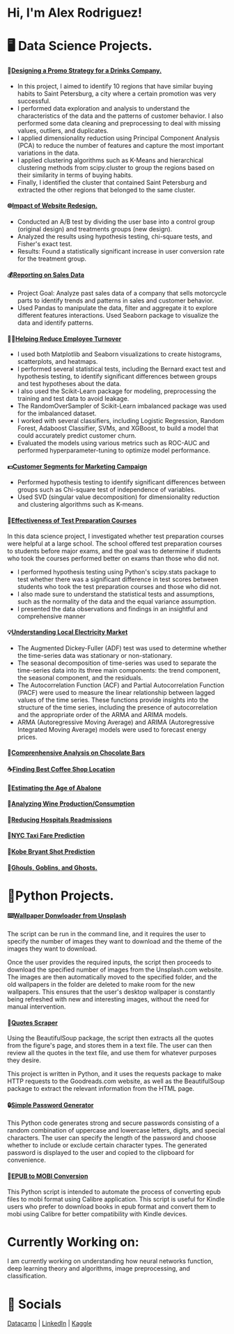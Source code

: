 <h1>Hi, I'm Alex Rodriguez!

# 🖥️ Data Science Projects.
#### 🍷[Designing a Promo Strategy for a Drinks Company.](https://app.datacamp.com/workspace/w/fc774eca-a1d5-4b39-a226-e73d86915648)
- In this project, I aimed to identify 10 regions that have similar buying habits to Saint Petersburg, a city where a certain promotion was very successful. 
- I performed data exploration and analysis to understand the characteristics of the data and the patterns of customer behavior. I also performed some data cleaning and preprocessing to deal with missing values, outliers, and duplicates.
- I applied dimensionality reduction using Principal Component Analysis (PCA) to reduce the number of features and capture the most important variations in the data.
- I applied clustering algorithms such as K-Means and hierarchical clustering methods from scipy.cluster to group the regions based on their similarity in terms of buying habits.
- Finally, I identified the cluster that contained Saint Petersburg and extracted the other regions that belonged to the same cluster. 
#### 🌐[Impact of Website Redesign.](https://app.datacamp.com/workspace/w/6a9e51ae-ee24-4d74-93a9-7449fe56f7d6)
- Conducted an A/B test by dividing the user base into a control group (original design) and treatments groups (new design).
- Analyzed the results using hypothesis testing, chi-square tests, and Fisher's exact test.
- Results: Found a statistically significant increase in user conversion rate for the treatment group.
#### 💰[Reporting on Sales Data](https://app.datacamp.com/workspace/w/a30215d4-6855-4929-a367-62dedc37e4ea)
 - Project Goal: Analyze past sales data of a company that sells motorcycle parts to identify trends and patterns in sales and customer behavior.
 - Used Pandas to manipulate the data, filter and aggregate it to explore different features interactions. Used Seaborn package to visualize the data and identify patterns.
#### 👷‍♂️[Helping Reduce Employee Turnover](https://app.datacamp.com/workspace/w/ec5ae7a2-89e0-47db-9452-6110a89b56ad)
 -  I used both Matplotlib and Seaborn visualizations to create histograms, scatterplots, and heatmaps.
 - I performed several statistical tests, including the Bernard exact test and hypothesis testing, to identify significant differences between groups and test hypotheses about the data.
  - I also used the Scikit-Learn package for modeling, preprocessing the training and test data to avoid leakage.
  - The RandomOverSampler of Scikit-Learn imbalanced package was used for the imbalanced dataset.
  - I worked with several classifiers, including Logistic Regression, Random Forest, Adaboost Classifier, SVMs, and XGBoost, to build a model that could accurately predict customer churn. 
  - Evaluated the models using various metrics such as ROC-AUC and performed hyperparameter-tuning to optimize model performance.
#### 💵[Customer Segments for Marketing Campaign](https://app.datacamp.com/workspace/w/66b04f38-08b7-4de4-b839-6f4da4d67275)
  -  Performed hypothesis testing to identify significant differences between groups such as Chi-square test of independence of variables.
  - Used SVD (singular value decomposition) for dimensionality reduction and clustering algorithms such as K-means.
#### 📝[Effectiveness of Test Preparation Courses](https://app.datacamp.com/workspace/w/fc0be9da-682a-4725-948b-2c6708ec5660)
  In this data science project, I investigated whether test preparation courses were helpful at a large school. The school offered test preparation courses to students before major exams, and the goal was to determine if students who took the courses performed better on exams than those who did not.
 
  - I performed hypothesis testing using Python's scipy.stats package to test whether there was a significant difference in test scores between students who took the test preparation courses and those who did not. 
  - I also made sure to understand the statistical tests and assumptions, such as the normality of the data and the equal variance assumption.
  - I presented the data observations and findings in an insightful and comprehensive manner
#### 💡[Understanding Local Electricity Market](https://app.datacamp.com/workspace/w/af6be56a-687f-4ea3-8a0d-2a1dadb79655)
  - The Augmented Dickey-Fuller (ADF) test was used to determine whether the time-series data was stationary or non-stationary.
  - The seasonal decomposition of time-series was used to separate the time-series data into its three main components: the trend component, the seasonal component, and the residuals.
  - The Autocorrelation Function (ACF) and Partial Autocorrelation Function (PACF) were used to measure the linear relationship between lagged values of the time series. These functions provide insights into the structure of the time series, including the presence of autocorrelation and the appropriate order of the ARMA and ARIMA models.
  -  ARMA (Autoregressive Moving Average) and ARIMA (Autoregressive Integrated Moving Average) models were used to forecast energy prices.
#### 🍫[Comprenhensive Analysis on Chocolate Bars](https://app.datacamp.com/workspace/w/83ec1596-1572-4d8b-a71e-71adcec067fe)
#### ☕[Finding Best Coffee Shop Location](https://app.datacamp.com/workspace/w/5acb88ba-3302-42e8-8a07-9c7f34ff9ba0)
#### 🦪[Estimating the Age of Abalone](https://app.datacamp.com/workspace/w/c40d328f-e38b-40e0-a375-5116e2f4db37)
#### 🍇[Analyzing Wine Production/Consumption](https://app.datacamp.com/workspace/w/9f9ffd42-d45b-40ea-b1d6-763c179d3f5b)
#### 🏥[Reducing Hospitals Readmissions](https://app.datacamp.com/workspace/w/1dbd970b-fdc5-4d03-88ae-37838aff7330)
#### 🚕[NYC Taxi Fare Prediction](https://github.com/al3xrods/NYC-Taxi-Fare-Prediction-Kaggle-Competition-)
#### 🏀[Kobe Bryant Shot Prediction](https://github.com/al3xrods/Kobe-Bryant-Shot-Prediction-Kaggle-Competition-)
#### 👺[Ghouls, Goblins, and Ghosts.](https://github.com/al3xrods/Ghouls-Goblins-and-Ghosts-Kaggle-Competition-)

# 🐍Python Projects.
#### ⌨️[Wallpaper Donwloader from Unsplash](https://github.com/al3xrods/wallpaper_donwloader/tree/main)
The script can be run in the command line, and it requires the user to specify the number of images they want to download and the theme of the images they want to download.

Once the user provides the required inputs, the script then proceeds to download the specified number of images from the Unsplash.com website. The images are then automatically moved to the specified folder, and the old wallpapers in the folder are deleted to make room for the new wallpapers. This ensures that the user's desktop wallpaper is constantly being refreshed with new and interesting images, without the need for manual intervention.
 
#### 📜[Quotes Scraper](https://github.com/al3xrods/quotes_scraper)
Using the BeautifulSoup package, the script then extracts all the quotes from the figure's page, and stores them in a text file. The user can then review all the quotes in the text file, and use them for whatever purposes they desire.

This project is written in Python, and it uses the requests package to make HTTP requests to the Goodreads.com website, as well as the BeautifulSoup package to extract the relevant information from the HTML page.
 
#### 🔒[Simple Password Generator](https://github.com/al3xrods/password_generator)
 This Python code generates strong and secure passwords consisting of a random combination of uppercase and lowercase letters, digits, and special characters. The user can specify the length of the password and choose whether to include or exclude certain character types. The generated password is displayed to the user and copied to the clipboard for convenience.
 
#### 📂[EPUB to MOBI Conversion](https://github.com/al3xrods/Calibre-Epub-to-Mobi-Conversion)
 This Python script is intended to automate the process of converting epub files to mobi format using Calibre application. This script is useful for Kindle users who prefer to download books in epub format and convert them to mobi using Calibre for better compatibility with Kindle devices.
 
# Currently Working on:
I am currently working on understanding how neural networks function, deep learning theory and algorithms, image preprocessing, and classification. 


 # :link: Socials
<a href="[https://www.datacamp.com/profile/your_username](https://app.datacamp.com/portfolio/al3xrodz)" target="_blank">Datacamp</a> | <a href="[https://www.linkedin.com/in/your_username](https://www.linkedin.com/in/alexander-rodriguez-/)" target="_blank">LinkedIn</a> | <a href="[https://www.kaggle.com/your_username](https://www.kaggle.com/al3xrods)" target="_blank">Kaggle</a>

<!--

-->

